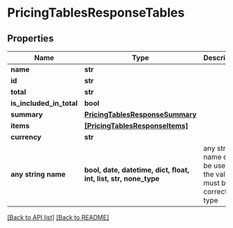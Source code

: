 # PricingTablesResponseTables


## Properties
Name | Type | Description | Notes
------------ | ------------- | ------------- | -------------
**name** | **str** |  | [optional] 
**id** | **str** |  | [optional] 
**total** | **str** |  | [optional] 
**is_included_in_total** | **bool** |  | [optional] 
**summary** | [**PricingTablesResponseSummary**](PricingTablesResponseSummary.md) |  | [optional] 
**items** | [**[PricingTablesResponseItems]**](PricingTablesResponseItems.md) |  | [optional] 
**currency** | **str** |  | [optional] 
**any string name** | **bool, date, datetime, dict, float, int, list, str, none_type** | any string name can be used but the value must be the correct type | [optional]

[[Back to API list]](../README.md#documentation-for-api-endpoints) [[Back to README]](../README.md)


